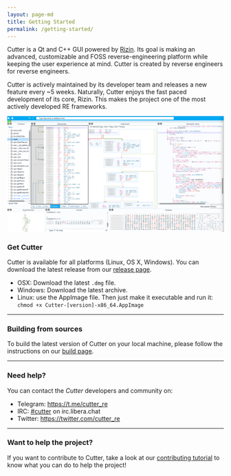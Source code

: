 ```yaml
---
layout: page-md
title: Getting Started
permalink: /getting-started/
---
```

Cutter is a Qt and C++ GUI powered by [Rizin](https://rizin.re). Its goal is making an advanced, customizable and FOSS reverse-engineering platform while keeping the user experience at mind. Cutter is created by reverse engineers for reverse engineers.

Cutter is actively maintained by its developer team and releases a new feature every ~5 weeks. Naturally, Cutter enjoys the fast paced development of its core, Rizin. This makes the project one of the most actively developed RE frameworks.

![Cutter's Screenshot](/assets/images/cutter-screenshot.png)

### Get Cutter

Cutter is available for all platforms (Linux, OS X, Windows). You can
download the latest release from our [release page](https://github.com/rizinorg/cutter/releases).
- OSX: Download the latest ``.dmg`` file.
- Windows: Download the latest archive.
- Linux: use the AppImage file. Then just make it executable and run it: ``chmod +x Cutter-[version]-x86_64.AppImage``

----

### Building from sources

To build the latest version of Cutter on your local machine, please follow the instructions on our [build page](/docs/building.html).

----

### Need help?


You can contact the *Cutter* developers and community on:

-  Telegram: https://t.me/cutter_re
-  IRC: [#cutter](https://web.libera.chat/#cutter) on irc.libera.chat
-  Twitter: https://twitter.com/cutter_re

----

### Want to help the project?

If you want to contribute to Cutter, take a look at our [contributing tutorial](https://github.com/rizinorg/cutter/blob/master/CONTRIBUTING.md) to know what you can do to help the project!


